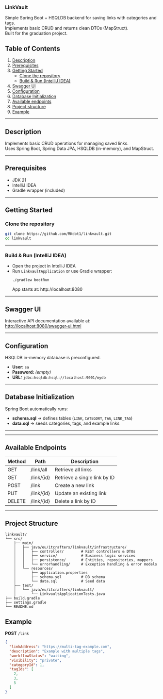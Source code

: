 ### LinkVault

Simple Spring Boot + HSQLDB backend for saving links with categories and tags.  
Implements basic CRUD and returns clean DTOs (MapStruct).  
Built for the graduation project.

## Table of Contents

1. [Description](#description)
2. [Prerequisites](#prerequisites)
3. [Getting Started](#getting-started)
    - [Clone the repository](#clone-the-repository)
    - [Build & Run (IntelliJ IDEA)](#build--run-intellij-idea)
4. [Swagger UI](#swagger-ui)
5. [Configuration](#configuration)
6. [Database Initialization](#database-initialization)
7. [Available endpoints](#available-endpoints)
8. [Project structure](#project-structure)
9. [Example](#example)

---

## Description

Implements basic CRUD operations for managing saved links.  
Uses Spring Boot, Spring Data JPA, HSQLDB (in-memory), and MapStruct.

---

## Prerequisites

- JDK 21
- IntelliJ IDEA
- Gradle wrapper (included)

---

## Getting Started

### Clone the repository

```bash
git clone https://github.com/MKdot1/linkvault.git
cd linkvault
```

---

### Build & Run (IntelliJ IDEA)

- Open the project in IntelliJ IDEA
- Run `LinkvaultApplication` or use Gradle wrapper:
  ```bash
  ./gradlew bootRun
  ```
  App starts at: http://localhost:8080

---

## Swagger UI

Interactive API documentation available at:  
[http://localhost:8080/swagger-ui.html](http://localhost:8080/swagger-ui.html)

---

## Configuration

HSQLDB in-memory database is preconfigured.

- **User:** `sa`
- **Password:** *(empty)*
- **URL:** `jdbc:hsqldb:hsql://localhost:9001/mydb`

---

## Database Initialization

Spring Boot automatically runs:

- **schema.sql** → defines tables (`LINK`, `CATEGORY`, `TAG`, `LINK_TAG`)
- **data.sql** → seeds categories, tags, and example links

---

---

## Available Endpoints

| Method | Path       | Description                  |
|--------|------------|------------------------------|
| GET    | /link/all  | Retrieve all links           |
| GET    | /link/{id} | Retrieve a single link by ID |
| POST   | /link      | Create a new link            |
| PUT    | /link/{id} | Update an existing link      |
| DELETE | /link/{id} | Delete a link by ID          |

---

## Project Structure

```
linkvault/
└── src/
    ├── main/
    │   ├── java/eu/itcrafters/linkvault/infrastructure/
    │   │   ├── controller/        # REST controllers & DTOs
    │   │   ├── service/           # Business logic services
    │   │   ├── persistence/       # Entities, repositories, mappers
    │   │   └── errorhandling/     # Exception handling & error models
    │   └── resources/
    │       ├── application.properties
    │       ├── schema.sql         # DB schema
    │       └── data.sql           # Seed data
    ├── test/
    │   └── java/eu/itcrafters/linkvault/
    │       └── LinkvaultApplicationTests.java
├── build.gradle
├── settings.gradle
└── README.md
```

## Example

**POST** `/link`

```json
{
  "linkAddress": "https://multi-tag-example.com",
  "description": "Example with multiple tags",
  "workflowStatus": "waiting",
  "visibility": "private",
  "categoryId": 1,
  "tagIds": [
    2,
    3,
    5
  ]
}
```

